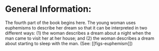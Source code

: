 # General Information:

The fourth part of the book begins here. The young woman uses euphemisms to describe her dream so that it can be interpreted in two different ways: (1) the woman describes a dream about a night when the man came to visit her at her house; and (2) the woman describes a dream about starting to sleep with the man. (See: [[figs-euphemism]])